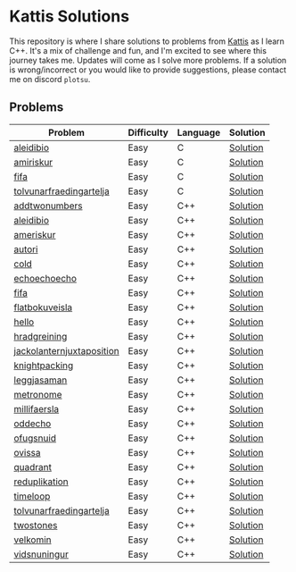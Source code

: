 # Kattis Solutions

This repository is where I share solutions to problems from [Kattis](https://open.kattis.com/) as I learn C++. It's a mix of challenge and fun, and I'm excited to see where this journey takes me. Updates will come as I solve more problems. If a solution is wrong/incorrect or you would like to provide suggestions, please contact me on discord `plotsu`.

## Problems
| Problem | Difficulty | Language | Solution |
| ------- | ---------- | -------- | -------- |
| [aleidibio](https://open.kattis.com/problems/aleidibio) | Easy | C | [Solution](https://github.com/ImPlotting/Kattis-Solutions/blob/main/Kattis/C/1_Easy/aleidibio.c) |
| [amiriskur](https://open.kattis.com/problems/amiriskur) | Easy | C | [Solution](https://github.com/ImPlotting/Kattis-Solutions/blob/main/Kattis/C/1_Easy/amiriskur.c) |
| [fifa](https://open.kattis.com/problems/fifa) | Easy | C | [Solution](https://github.com/ImPlotting/Kattis-Solutions/blob/main/Kattis/C/1_Easy/fifa.c) |
| [tolvunarfraedingartelja](https://open.kattis.com/problems/tolvunarfraedingartelja) | Easy | C | [Solution](https://github.com/ImPlotting/Kattis-Solutions/blob/main/Kattis/C/1_Easy/tolvunarfraedingartelja.c) |
| [addtwonumbers](https://open.kattis.com/problems/addtwonumbers) | Easy | C++ | [Solution](https://github.com/ImPlotting/Kattis-Solutions/blob/main/Kattis/C++/1_Easy/addtwonumbers.cpp) |
| [aleidibio](https://open.kattis.com/problems/aleidibio) | Easy | C++ | [Solution](https://github.com/ImPlotting/Kattis-Solutions/blob/main/Kattis/C++/1_Easy/aleidibio.cpp) |
| [ameriskur](https://open.kattis.com/problems/ameriskur) | Easy | C++ | [Solution](https://github.com/ImPlotting/Kattis-Solutions/blob/main/Kattis/C++/1_Easy/ameriskur.cpp) |
| [autori](https://open.kattis.com/problems/autori) | Easy | C++ | [Solution](https://github.com/ImPlotting/Kattis-Solutions/blob/main/Kattis/C++/1_Easy/autori.cpp) |
| [cold](https://open.kattis.com/problems/cold) | Easy | C++ | [Solution](https://github.com/ImPlotting/Kattis-Solutions/blob/main/Kattis/C++/1_Easy/cold.cpp) |
| [echoechoecho](https://open.kattis.com/problems/echoechoecho) | Easy | C++ | [Solution](https://github.com/ImPlotting/Kattis-Solutions/blob/main/Kattis/C++/1_Easy/echoechoecho.cpp) |
| [fifa](https://open.kattis.com/problems/fifa) | Easy | C++ | [Solution](https://github.com/ImPlotting/Kattis-Solutions/blob/main/Kattis/C++/1_Easy/fifa.cpp) |
| [flatbokuveisla](https://open.kattis.com/problems/flatbokuveisla) | Easy | C++ | [Solution](https://github.com/ImPlotting/Kattis-Solutions/blob/main/Kattis/C++/1_Easy/flatbokuveisla.cpp) |
| [hello](https://open.kattis.com/problems/hello) | Easy | C++ | [Solution](https://github.com/ImPlotting/Kattis-Solutions/blob/main/Kattis/C++/1_Easy/hello.cpp) |
| [hradgreining](https://open.kattis.com/problems/hradgreining) | Easy | C++ | [Solution](https://github.com/ImPlotting/Kattis-Solutions/blob/main/Kattis/C++/1_Easy/hradgreining.cpp) |
| [jackolanternjuxtaposition](https://open.kattis.com/problems/jackolanternjuxtaposition) | Easy | C++ | [Solution](https://github.com/ImPlotting/Kattis-Solutions/blob/main/Kattis/C++/1_Easy/jackolanternjuxtaposition.cpp) |
| [knightpacking](https://open.kattis.com/problems/knightpacking) | Easy | C++ | [Solution](https://github.com/ImPlotting/Kattis-Solutions/blob/main/Kattis/C++/1_Easy/knightpacking.cpp) |
| [leggjasaman](https://open.kattis.com/problems/leggjasaman) | Easy | C++ | [Solution](https://github.com/ImPlotting/Kattis-Solutions/blob/main/Kattis/C++/1_Easy/leggjasaman.cpp) |
| [metronome](https://open.kattis.com/problems/metronome) | Easy | C++ | [Solution](https://github.com/ImPlotting/Kattis-Solutions/blob/main/Kattis/C++/1_Easy/metronome.cpp) |
| [millifaersla](https://open.kattis.com/problems/millifaersla) | Easy | C++ | [Solution](https://github.com/ImPlotting/Kattis-Solutions/blob/main/Kattis/C++/1_Easy/millifaersla.cpp) |
| [oddecho](https://open.kattis.com/problems/oddecho) | Easy | C++ | [Solution](https://github.com/ImPlotting/Kattis-Solutions/blob/main/Kattis/C++/1_Easy/oddecho.cpp) |
| [ofugsnuid](https://open.kattis.com/problems/ofugsnuid) | Easy | C++ | [Solution](https://github.com/ImPlotting/Kattis-Solutions/blob/main/Kattis/C++/1_Easy/ofugsnuid.cpp) |
| [ovissa](https://open.kattis.com/problems/ovissa) | Easy | C++ | [Solution](https://github.com/ImPlotting/Kattis-Solutions/blob/main/Kattis/C++/1_Easy/ovissa.cpp) |
| [quadrant](https://open.kattis.com/problems/quadrant) | Easy | C++ | [Solution](https://github.com/ImPlotting/Kattis-Solutions/blob/main/Kattis/C++/1_Easy/quadrant.cpp) |
| [reduplikation](https://open.kattis.com/problems/reduplikation) | Easy | C++ | [Solution](https://github.com/ImPlotting/Kattis-Solutions/blob/main/Kattis/C++/1_Easy/reduplikation.cpp) |
| [timeloop](https://open.kattis.com/problems/timeloop) | Easy | C++ | [Solution](https://github.com/ImPlotting/Kattis-Solutions/blob/main/Kattis/C++/1_Easy/timeloop.cpp) |
| [tolvunarfraedingartelja](https://open.kattis.com/problems/tolvunarfraedingartelja) | Easy | C++ | [Solution](https://github.com/ImPlotting/Kattis-Solutions/blob/main/Kattis/C++/1_Easy/tolvunarfraedingartelja.cpp) |
| [twostones](https://open.kattis.com/problems/twostones) | Easy | C++ | [Solution](https://github.com/ImPlotting/Kattis-Solutions/blob/main/Kattis/C++/1_Easy/twostones.cpp) |
| [velkomin](https://open.kattis.com/problems/velkomin) | Easy | C++ | [Solution](https://github.com/ImPlotting/Kattis-Solutions/blob/main/Kattis/C++/1_Easy/velkomin.cpp) |
| [vidsnuningur](https://open.kattis.com/problems/vidsnuningur) | Easy | C++ | [Solution](https://github.com/ImPlotting/Kattis-Solutions/blob/main/Kattis/C++/1_Easy/vidsnuningur.cpp) |
